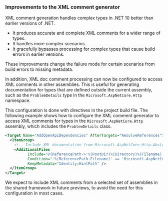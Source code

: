 ### Improvements to the XML comment generator

XML comment generation handles complex types in .NET 10 better than earlier versions of .NET.

* It produces accurate and complete XML comments for a wider range of types.
* It handles more complex scenarios.
* It gracefully bypasses processing for complex types that cause build errors in earlier versions.

These improvements change the failure mode for certain scenarios from build errors to missing metadata.

In addition, XML doc comment processing can now be configured to access XML comments in other assemblies. This is useful for generating documentation for types that are defined outside the current assembly, such as the `ProblemDetails` type in the `Microsoft.AspNetCore.Http` namespace.

This configuration is done with directives in the project build file. The following example shows how to configure the XML comment generator to access XML comments for types in the `Microsoft.AspNetCore.Http` assembly, which includes the `ProblemDetails` class.

```xml
<Target Name="AddOpenApiDependencies" AfterTargets="ResolveReferences">
  <ItemGroup>
    <!-- Include XML documentation from Microsoft.AspNetCore.Http.Abstractions to get metadata for ProblemDetails -->
    <AdditionalFiles
          Include="@(ReferencePath->'%(RootDir)%(Directory)%(Filename).xml')"
          Condition="'%(ReferencePath.Filename)' == 'Microsoft.AspNetCore.Http.Abstractions'"
          KeepMetadata="Identity;HintPath" />
  </ItemGroup>
</Target>
```

We expect to include XML comments from a selected set of assemblies in the shared framework in future previews, to avoid the need for this configuration in most cases.
